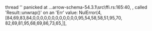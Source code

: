 thread '<unnamed>' panicked at ...arrow-schema-54.3.1\src\ffi.rs:165:40, ,
called 'Result::unwrap()' on an 'Err' value: NulError(4, [84,69,83,84,0,0,0,0,0,0,0,0,0,0,0,0,95,54,58,58,51,95,70, 82,69,81,95,68,69,86,73,65,]],
